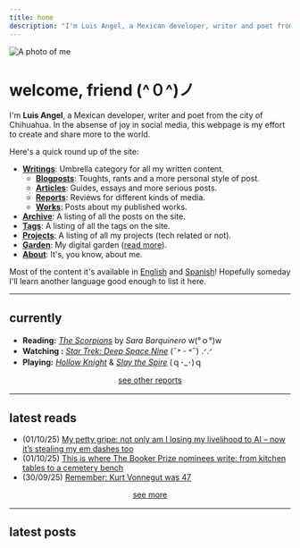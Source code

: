 ```yaml
---
title: home
description: "I'm Luis Angel, a Mexican developer, writer and poet from the city of Chihuahua. In the absense of joy in social media, this webpage is my effort to create and share more to the world."
---
```

<img
  id="avatar"
  class="hide-on-mobile"
  src="/images/index/avatar.jpeg"
  alt="A photo of me">

# welcome, friend (^０^)ノ

I'm **Luis Angel**, a Mexican developer, writer and poet from the city of Chihuahua. In the absense of joy in social media, this webpage is my effort to create and share more to the world.

Here's a quick round up of the site:

- [**Writings**](/categories): Umbrella category for all my written content.
  - [**Blogposts**](/categories/blogposts): Toughts, rants and a more personal style of post.
  - [**Articles**](/categories/articles): Guides, essays and more serious posts.
  - [**Reports**](/categories/reports): Reviews for different kinds of media.
  - [**Works**](/categories/works): Posts about my published works.
- [**Archive**](/post): A listing of all the posts on the site.
- [**Tags**](/tags): A listing of all the tags on the site.
- [**Projects**](/projects): A listing of all my projects (tech related or not).
- [**Garden**](/garden): My digital garden ([read more](https://abyss.j3s.sh/hypha/digital_abyss)).
- [**About**](/about): It's, you know, about me.

Most of the content it's available in [English](/en) and [Spanish](/es)! Hopefully someday I'll learn another language good enough to list it here.

---

## currently

- **Reading:** *[The Scorpions](https://es.wikipedia.org/wiki/Sara_Barquinero)* by *Sara Barquinero* w(°ｏ°)w
- **Watching :** *[Star Trek: Deep Space Nine](https://en.wikipedia.org/wiki/Star_Trek:_Deep_Space_Nine)* (˶˃ ᵕ ˂˶) .ᐟ.ᐟ
- **Playing:**  *[Hollow Knight](https://www.metacritic.com/game/hollow-knight)*  & *[Slay the Spire](https://www.metacritic.com/game/slay-the-spire)* (ｑ･_･)ｑ

<div style="text-align: center; margin-bottom: 1rem;">
  <a href="categories/report">
    see other reports
  </a>
</div>

---

## latest reads

- (01/10/25) [My petty gripe: not only am I losing my livelihood to AI – now it’s stealing my em dashes too](https://www.theguardian.com/lifeandstyle/2025/oct/01/artificial-intelligence-em-dashes-ai-stealing-my-livelihood)
- (01/10/25) [This is where The Booker Prize nominees write: from kitchen tables to a cemetery bench](https://www.wallpaper.com/design-interiors/booker-prize-2025-longlist-writers-desks)
- (30/09/25) [Remember: Kurt Vonnegut was 47](https://www.joanwestenberg.com/p/remember-kurt-vonnegut-was-47)


<div style="text-align: center; margin-bottom: 1rem;">
  <a href="/garden/latest-reads">
    see more
  </a>
</div>

---

## latest posts
